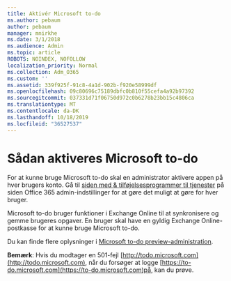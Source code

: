 ```yaml
---
title: Aktivér Microsoft to-do
ms.author: pebaum
author: pebaum
manager: mnirkhe
ms.date: 3/1/2018
ms.audience: Admin
ms.topic: article
ROBOTS: NOINDEX, NOFOLLOW
localization_priority: Normal
ms.collection: Adm_O365
ms.custom: ''
ms.assetid: 339f925f-91c8-4a1d-902b-f920e58999df
ms.openlocfilehash: 09c80696c75189dbfc0b810f55cefa4a92b97392
ms.sourcegitcommit: 037331d71f06750d972c0b6278b23bb15c4806ca
ms.translationtype: MT
ms.contentlocale: da-DK
ms.lasthandoff: 10/18/2019
ms.locfileid: "36527537"
---
```

# <a name="how-to-enable-microsoft-to-do"></a>Sådan aktiveres Microsoft to-do

For at kunne bruge Microsoft to-do skal en administrator aktivere appen på hver brugers konto. Gå til [siden med &amp; tilføjelsesprogrammer til tjenester](https://portal.office.com/adminportal/home#/Settings/ServicesAndAddIns) på siden Office 365 admin-indstillinger for at gøre det muligt at gøre for hver bruger. 
  
Microsoft to-do bruger funktioner i Exchange Online til at synkronisere og gemme brugeres opgaver. En bruger skal have en gyldig Exchange Online-postkasse for at kunne bruge Microsoft to-do.
  
Du kan finde flere oplysninger i [Microsoft to-do preview-administration](https://support.office.com/article/490c1a8c-2333-4952-8125-841afadb9620.aspx).
  
 **Bemærk**: Hvis du modtager en 501-fejl [http://todo.microsoft.com](http://todo.microsoft.com), når du forsøger at logge [https://to-do.microsoft.com](https://to-do.microsoft.com)på, kan du prøve.
  

